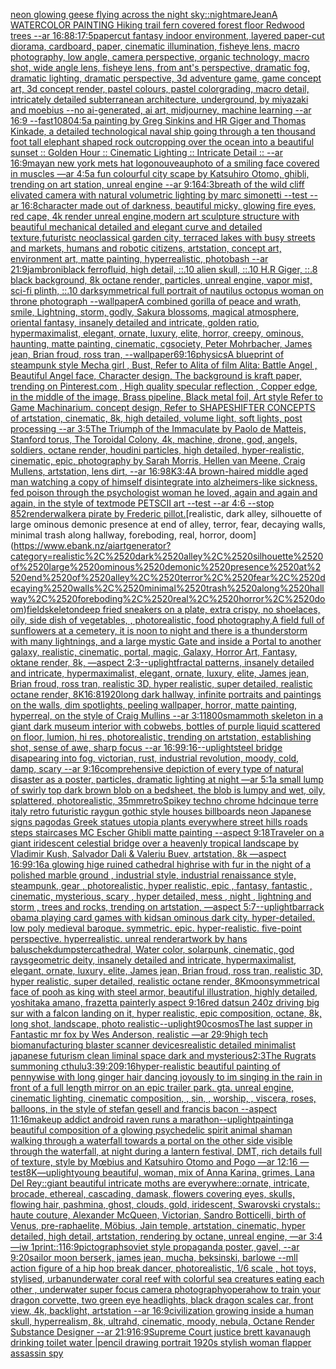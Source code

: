 [neon glowing geese flying across the night sky](https://www.ebank.nz/aiartgenerator?category=neon%2520glowing%2520geese%2520flying%2520across%2520the%2520night%2520sky)[::nightmare](https://www.ebank.nz/aiartgenerator?category=%3A%3Anightmare)[Jean](https://www.ebank.nz/aiartgenerator?category=Jean)[A WATERCOLOR PAINTING Hiking trail fern covered forest floor Redwood trees  --ar 16:8](https://www.ebank.nz/aiartgenerator?category=A%2520WATERCOLOR%2520PAINTING%2520Hiking%2520trail%2520fern%2520covered%2520forest%2520floor%2520Redwood%2520trees%2520%2520--ar%252016%3A8)[8:1](https://www.ebank.nz/aiartgenerator?category=8%3A1)[7:5](https://www.ebank.nz/aiartgenerator?category=7%3A5)[papercut fantasy indoor environment, layered paper-cut diorama, cardboard, paper, cinematic illumination, fisheye lens, macro photography, low angle, camera perspective, organic technology, macro shot, wide angle lens, fisheye lens, from ant's perspective, dramatic fog, dramatic lighting, dramatic perspective, 3d adventure game, game concept art, 3d concept render, pastel colours, pastel colorgrading, macro detail, intricately detailed subterranean architecture, underground, by miyazaki and moebius --no ai-generated, ai art, midjourney, machine learning --ar 16:9 --fast](https://www.ebank.nz/aiartgenerator?category=papercut%2520fantasy%2520indoor%2520environment%2C%2520layered%2520paper-cut%2520diorama%2C%2520cardboard%2C%2520paper%2C%2520cinematic%2520illumination%2C%2520fisheye%2520lens%2C%2520macro%2520photography%2C%2520low%2520angle%2C%2520camera%2520perspective%2C%2520organic%2520technology%2C%2520macro%2520shot%2C%2520wide%2520angle%2520lens%2C%2520fisheye%2520lens%2C%2520from%2520ant%27s%2520perspective%2C%2520dramatic%2520fog%2C%2520dramatic%2520lighting%2C%2520dramatic%2520perspective%2C%25203d%2520adventure%2520game%2C%2520game%2520concept%2520art%2C%25203d%2520concept%2520render%2C%2520pastel%2520colours%2C%2520pastel%2520colorgrading%2C%2520macro%2520detail%2C%2520intricately%2520detailed%2520subterranean%2520architecture%2C%2520underground%2C%2520by%2520miyazaki%2520and%2520moebius%2520--no%2520ai-generated%2C%2520ai%2520art%2C%2520midjourney%2C%2520machine%2520learning%2520--ar%252016%3A9%2520--fast)[1080](https://www.ebank.nz/aiartgenerator?category=1080)[4:5](https://www.ebank.nz/aiartgenerator?category=4%3A5)[a painting by Greg Sinkins and HR Giger and Thomas Kinkade, a detailed technological naval ship going through a ten thousand foot tall elephant shaped rock outcropping over the ocean into a beautiful sunset :: Golden Hour :: Cinematic Lighting :: Intricate Detail :: --ar 16:9](https://www.ebank.nz/aiartgenerator?category=a%2520painting%2520by%2520Greg%2520Sinkins%2520and%2520HR%2520Giger%2520and%2520Thomas%2520Kinkade%2C%2520a%2520detailed%2520technological%2520naval%2520ship%2520going%2520through%2520a%2520ten%2520thousand%2520foot%2520tall%2520elephant%2520shaped%2520rock%2520outcropping%2520over%2520the%2520ocean%2520into%2520a%2520beautiful%2520sunset%2520%3A%3A%2520Golden%2520Hour%2520%3A%3A%2520Cinematic%2520Lighting%2520%3A%3A%2520Intricate%2520Detail%2520%3A%3A%2520--ar%252016%3A9)[mayan new york mets hat logo](https://www.ebank.nz/aiartgenerator?category=mayan%2520new%2520york%2520mets%2520hat%2520logo)[nouveau](https://www.ebank.nz/aiartgenerator?category=nouveau)[photo of a smiling face covered in muscles —ar 4:5](https://www.ebank.nz/aiartgenerator?category=photo%2520of%2520a%2520smiling%2520face%2520covered%2520in%2520muscles%2520%E2%80%94ar%25204%3A5)[a fun colourful city scape by Katsuhiro Otomo, ghibli, trending on art station, unreal engine --ar 9:16](https://www.ebank.nz/aiartgenerator?category=a%2520fun%2520colourful%2520city%2520scape%2520by%2520Katsuhiro%2520Otomo%2C%2520ghibli%2C%2520trending%2520on%2520art%2520station%2C%2520unreal%2520engine%2520--ar%25209%3A16)[4:3](https://www.ebank.nz/aiartgenerator?category=4%3A3)[breath of the wild cliff elivated camera with natural volumetric lighting by marc simonetti --test --ar 16:8](https://www.ebank.nz/aiartgenerator?category=breath%2520of%2520the%2520wild%2520cliff%2520elivated%2520camera%2520with%2520natural%2520volumetric%2520lighting%2520by%2520marc%2520simonetti%2520--test%2520--ar%252016%3A8)[character made out of darkness, beautiful micky, glowing fire eyes, red cape, 4k render unreal engine,](https://www.ebank.nz/aiartgenerator?category=character%2520made%2520out%2520of%2520darkness%2C%2520beautiful%2520micky%2C%2520glowing%2520fire%2520eyes%2C%2520red%2520cape%2C%25204k%2520render%2520unreal%2520engine%2C)[modern art sculpture structure with beautiful mechanical detailed and elegant curve and detailed texture,](https://www.ebank.nz/aiartgenerator?category=modern%2520art%2520sculpture%2520structure%2520with%2520beautiful%2520mechanical%2520detailed%2520and%2520elegant%2520curve%2520and%2520detailed%2520texture%2C)[futuristc neoclassical garden city, terraced lakes with busy streets and markets, humans and robotic citizens, artstation, concept art, environment art, matte painting, hyperrealistic, photobash --ar 21:9](https://www.ebank.nz/aiartgenerator?category=futuristc%2520neoclassical%2520garden%2520city%2C%2520terraced%2520lakes%2520with%2520busy%2520streets%2520and%2520markets%2C%2520humans%2520and%2520robotic%2520citizens%2C%2520artstation%2C%2520concept%2520art%2C%2520environment%2520art%2C%2520matte%2520painting%2C%2520hyperrealistic%2C%2520photobash%2520--ar%252021%3A9)[jambroni](https://www.ebank.nz/aiartgenerator?category=jambroni)[black ferrofluid, high detail, ::.10 alien skull, ::.10 H.R Giger, ::.8 black background, 8k octane render, particles, unreal engine, vapor mist, sci-fi plinth, ::.10 dark](https://www.ebank.nz/aiartgenerator?category=black%2520ferrofluid%2C%2520high%2520detail%2C%2520%3A%3A.10%2520alien%2520skull%2C%2520%3A%3A.10%2520H.R%2520Giger%2C%2520%3A%3A.8%2520black%2520background%2C%25208k%2520octane%2520render%2C%2520particles%2C%2520unreal%2520engine%2C%2520vapor%2520mist%2C%2520sci-fi%2520plinth%2C%2520%3A%3A.10%2520dark)[symmetrical full portrait of nautilus octopus woman on throne photograph --wallpaper](https://www.ebank.nz/aiartgenerator?category=symmetrical%2520full%2520portrait%2520of%2520nautilus%2520octopus%2520woman%2520on%2520throne%2520photograph%2520--wallpaper)[A combined gorilla of peace and wrath, smile, Lightning, storm, godly, Sakura blossoms, magical atmosphere, oriental fantasy, insanely detailed and intricate, golden ratio, hypermaximalist, elegant, ornate, luxury, elite, horror, creepy, ominous, haunting, matte painting, cinematic, cgsociety, Peter Mohrbacher, James jean, Brian froud, ross tran, --wallpaper](https://www.ebank.nz/aiartgenerator?category=A%2520combined%2520gorilla%2520of%2520peace%2520and%2520wrath%2C%2520smile%2C%2520Lightning%2C%2520storm%2C%2520godly%2C%2520Sakura%2520blossoms%2C%2520magical%2520atmosphere%2C%2520oriental%2520fantasy%2C%2520insanely%2520detailed%2520and%2520intricate%2C%2520golden%2520ratio%2C%2520hypermaximalist%2C%2520elegant%2C%2520ornate%2C%2520luxury%2C%2520elite%2C%2520horror%2C%2520creepy%2C%2520ominous%2C%2520haunting%2C%2520matte%2520painting%2C%2520cinematic%2C%2520cgsociety%2C%2520Peter%2520Mohrbacher%2C%2520James%2520jean%2C%2520Brian%2520froud%2C%2520ross%2520tran%2C%2520--wallpaper)[6](https://www.ebank.nz/aiartgenerator?category=6)[9:16](https://www.ebank.nz/aiartgenerator?category=9%3A16)[physics](https://www.ebank.nz/aiartgenerator?category=physics)[A blueprint of steampunk style Mecha girl , Bust, Refer to  Alita of film Alita: Battle Angel , Beautiful Angel face,  Character design, The background is kraft paper,  trending on Pinterest.com  , High quality specular reflection ,  Copper  edge, in the middle of the image, Brass pipeline,  Black metal foil,  Art style Refer to Game Machinarium.  concept design, Refer to SHAPESHIFTER CONCEPTS  of artstation, cinematic,  8k, high detailed,  volume light,  soft lights,  post processing    --ar 3:5](https://www.ebank.nz/aiartgenerator?category=A%2520blueprint%2520of%2520steampunk%2520style%2520Mecha%2520girl%2520%2C%2520Bust%2C%2520Refer%2520to%2520%2520Alita%2520of%2520film%2520Alita%3A%2520Battle%2520Angel%2520%2C%2520Beautiful%2520Angel%2520face%2C%2520%2520Character%2520design%2C%2520The%2520background%2520is%2520kraft%2520paper%2C%2520%2520trending%2520on%2520Pinterest.com%2520%2520%2C%2520High%2520quality%2520specular%2520reflection%2520%2C%2520%2520Copper%2520%2520edge%2C%2520in%2520the%2520middle%2520of%2520the%2520image%2C%2520Brass%2520pipeline%2C%2520%2520Black%2520metal%2520foil%2C%2520%2520Art%2520style%2520Refer%2520to%2520Game%2520Machinarium.%2520%2520concept%2520design%2C%2520Refer%2520to%2520SHAPESHIFTER%2520CONCEPTS%2520%2520of%2520artstation%2C%2520cinematic%2C%2520%25208k%2C%2520high%2520detailed%2C%2520%2520volume%2520light%2C%2520%2520soft%2520lights%2C%2520%2520post%2520processing%2520%2520%2520%2520--ar%25203%3A5)[The Triumph of the Immaculate by Paolo de Matteis, Stanford torus, The Toroidal Colony, 4k, machine, drone, god, angels, soldiers, octane render, houdini particles, high detailed, hyper-realistic, cinematic, epic, photography by Sarah Morris, Hellen van Meene, Craig Mullens, artstation, lens dirt, --ar 16:9](https://www.ebank.nz/aiartgenerator?category=The%2520Triumph%2520of%2520the%2520Immaculate%2520by%2520Paolo%2520de%2520Matteis%2C%2520Stanford%2520torus%2C%2520The%2520Toroidal%2520Colony%2C%25204k%2C%2520machine%2C%2520drone%2C%2520god%2C%2520angels%2C%2520soldiers%2C%2520octane%2520render%2C%2520houdini%2520particles%2C%2520high%2520detailed%2C%2520hyper-realistic%2C%2520cinematic%2C%2520epic%2C%2520photography%2520by%2520Sarah%2520Morris%2C%2520Hellen%2520van%2520Meene%2C%2520Craig%2520Mullens%2C%2520artstation%2C%2520lens%2520dirt%2C%2520--ar%252016%3A9)[8K](https://www.ebank.nz/aiartgenerator?category=8K)[3:4](https://www.ebank.nz/aiartgenerator?category=3%3A4)[A brown-haired middle aged man watching a copy of himself disintegrate into alzheimers-like sickness, fed poison through the psychologist woman he loved, again and again and again, in the style of textmode PETSCII art --test --ar 4:6 --stop 85](https://www.ebank.nz/aiartgenerator?category=A%2520brown-haired%2520middle%2520aged%2520man%2520watching%2520a%2520copy%2520of%2520himself%2520disintegrate%2520into%2520alzheimers-like%2520sickness%2C%2520fed%2520poison%2520through%2520the%2520psychologist%2520woman%2520he%2520loved%2C%2520again%2520and%2520again%2520and%2520again%2C%2520in%2520the%2520style%2520of%2520textmode%2520PETSCII%2520art%2520--test%2520--ar%25204%3A6%2520--stop%252085)[2](https://www.ebank.nz/aiartgenerator?category=2)[render](https://www.ebank.nz/aiartgenerator?category=render)[walker](https://www.ebank.nz/aiartgenerator?category=walker)[a pirate by Frederic pillot.](https://www.ebank.nz/aiartgenerator?category=a%2520pirate%2520by%2520Frederic%2520pillot.)[realistic, dark alley, silhouette of large ominous demonic presence at end of alley, terror, fear, decaying walls, minimal trash along hallway, foreboding, real, horror, doom](https://www.ebank.nz/aiartgenerator?category=realistic%2C%2520dark%2520alley%2C%2520silhouette%2520of%2520large%2520ominous%2520demonic%2520presence%2520at%2520end%2520of%2520alley%2C%2520terror%2C%2520fear%2C%2520decaying%2520walls%2C%2520minimal%2520trash%2520along%2520hallway%2C%2520foreboding%2C%2520real%2C%2520horror%2C%2520doom)[field](https://www.ebank.nz/aiartgenerator?category=field)[skeleton](https://www.ebank.nz/aiartgenerator?category=skeleton)[deep fried sneakers on a plate, extra crispy, no shoelaces, oily, side dish of vegetables, , photorealistic, food photography,](https://www.ebank.nz/aiartgenerator?category=deep%2520fried%2520sneakers%2520on%2520a%2520plate%2C%2520extra%2520crispy%2C%2520no%2520shoelaces%2C%2520oily%2C%2520side%2520dish%2520of%2520vegetables%2C%2520%2C%2520photorealistic%2C%2520food%2520photography%2C)[A field full of sunflowers at a cemetery, it is noon to night and there is a thunderstorm with many lightnings, and a large mystic Gate and  inside a Portal  to another galaxy, realistic, cinematic, portal, magic, Galaxy, Horror Art, Fantasy, oktane render, 8k, —aspect 2:3](https://www.ebank.nz/aiartgenerator?category=A%2520field%2520full%2520of%2520sunflowers%2520at%2520a%2520cemetery%2C%2520it%2520is%2520noon%2520to%2520night%2520and%2520there%2520is%2520a%2520thunderstorm%2520with%2520many%2520lightnings%2C%2520and%2520a%2520large%2520mystic%2520Gate%2520and%2520%2520inside%2520a%2520Portal%2520%2520to%2520another%2520galaxy%2C%2520realistic%2C%2520cinematic%2C%2520portal%2C%2520magic%2C%2520Galaxy%2C%2520Horror%2520Art%2C%2520Fantasy%2C%2520oktane%2520render%2C%25208k%2C%2520%E2%80%94aspect%25202%3A3)[--uplight](https://www.ebank.nz/aiartgenerator?category=--uplight)[fractal patterns, insanely detailed and intricate, hypermaximalist, elegant, ornate, luxury, elite, James jean, Brian froud, ross tran, realistic 3D, hyper realistic, super detailed, realistic octane render, 8K](https://www.ebank.nz/aiartgenerator?category=fractal%2520patterns%2C%2520insanely%2520detailed%2520and%2520intricate%2C%2520hypermaximalist%2C%2520elegant%2C%2520ornate%2C%2520luxury%2C%2520elite%2C%2520James%2520jean%2C%2520Brian%2520froud%2C%2520ross%2520tran%2C%2520realistic%25203D%2C%2520hyper%2520realistic%2C%2520super%2520detailed%2C%2520realistic%2520octane%2520render%2C%25208K)[16:8](https://www.ebank.nz/aiartgenerator?category=16%3A8)[1920](https://www.ebank.nz/aiartgenerator?category=1920)[long dark hallway, infinite portraits and paintings on the walls, dim spotlights, peeling wallpaper, horror, matte painting, hyperreal, on the style of Craig Mullins --ar 3:1](https://www.ebank.nz/aiartgenerator?category=long%2520dark%2520hallway%2C%2520infinite%2520portraits%2520and%2520paintings%2520on%2520the%2520walls%2C%2520dim%2520spotlights%2C%2520peeling%2520wallpaper%2C%2520horror%2C%2520matte%2520painting%2C%2520hyperreal%2C%2520on%2520the%2520style%2520of%2520Craig%2520Mullins%2520--ar%25203%3A1)[1800s](https://www.ebank.nz/aiartgenerator?category=1800s)[mammoth skeleton in a giant dark museum interior with cobwebs, bottles of purple liquid scattered on floor,  lumion, hi res, photorealistic, trending on artstation, establishing shot, sense of awe, sharp focus  --ar  16:9](https://www.ebank.nz/aiartgenerator?category=mammoth%2520skeleton%2520in%2520a%2520giant%2520dark%2520museum%2520interior%2520with%2520cobwebs%2C%2520bottles%2520of%2520purple%2520liquid%2520scattered%2520on%2520floor%2C%2520%2520lumion%2C%2520hi%2520res%2C%2520photorealistic%2C%2520trending%2520on%2520artstation%2C%2520establishing%2520shot%2C%2520sense%2520of%2520awe%2C%2520sharp%2520focus%2520%2520--ar%2520%252016%3A9)[9:16](https://www.ebank.nz/aiartgenerator?category=9%3A16)[--uplight](https://www.ebank.nz/aiartgenerator?category=--uplight)[steel bridge disapearing into fog, victorian, rust, industrial revolution, moody, cold, damp, scary --ar 9:16](https://www.ebank.nz/aiartgenerator?category=steel%2520bridge%2520disapearing%2520into%2520fog%2C%2520victorian%2C%2520rust%2C%2520industrial%2520revolution%2C%2520moody%2C%2520cold%2C%2520damp%2C%2520scary%2520--ar%25209%3A16)[comprehensive depiction of every type of natural disaster as a poster, particles, dramatic lighting at night —ar 5:1](https://www.ebank.nz/aiartgenerator?category=comprehensive%2520depiction%2520of%2520every%2520type%2520of%2520natural%2520disaster%2520as%2520a%2520poster%2C%2520particles%2C%2520dramatic%2520lighting%2520at%2520night%2520%E2%80%94ar%25205%3A1)[a small lump of swirly  top dark brown blob on a bedsheet, the blob is lumpy and wet, oily, splattered, photorealistic, 35mm](https://www.ebank.nz/aiartgenerator?category=a%2520small%2520lump%2520of%2520swirly%2520%2520top%2520dark%2520brown%2520blob%2520on%2520a%2520bedsheet%2C%2520the%2520blob%2520is%2520lumpy%2520and%2520wet%2C%2520oily%2C%2520splattered%2C%2520photorealistic%2C%252035mm)[retro](https://www.ebank.nz/aiartgenerator?category=retro)[Spikey techno chrome hd](https://www.ebank.nz/aiartgenerator?category=Spikey%2520techno%2520chrome%2520hd)[cinque terre italy      retro futuristic raygun gothic style  houses billboards neon Japanese signs pagodas Greek statues utopia plants everywhere street hills roads steps staircases MC Escher Ghibli matte painting  --aspect 9:18](https://www.ebank.nz/aiartgenerator?category=cinque%2520terre%2520italy%2520%2520%2520%2520%2520%2520retro%2520futuristic%2520raygun%2520gothic%2520style%2520%2520houses%2520billboards%2520neon%2520Japanese%2520signs%2520pagodas%2520Greek%2520statues%2520utopia%2520plants%2520everywhere%2520street%2520hills%2520roads%2520steps%2520staircases%2520MC%2520Escher%2520Ghibli%2520matte%2520painting%2520%2520--aspect%25209%3A18)[Traveler on a giant iridescent celestial bridge over a heavenly tropical landscape by Vladimir Kush, Salvador Dali & Valeriu Buev, artstation, 8k —aspect 16:9](https://www.ebank.nz/aiartgenerator?category=Traveler%2520on%2520a%2520giant%2520iridescent%2520celestial%2520bridge%2520over%2520a%2520heavenly%2520tropical%2520landscape%2520by%2520Vladimir%2520Kush%2C%2520Salvador%2520Dali%2520%26%2520Valeriu%2520Buev%2C%2520artstation%2C%25208k%2520%E2%80%94aspect%252016%3A9)[9:16](https://www.ebank.nz/aiartgenerator?category=9%3A16)[a glowing hige ruined cathedral  highrise with fur in the night of a polished marble ground , industrial style, industrial renaissance style, steampunk, gear , photorealistic, hyper realistic, epic , fantasy, fantastic , cinematic, mysterious, scary , hyper detailed, mess , night , lightning and storm , trees and rocks, trending on artstation, —aspect 5:7](https://www.ebank.nz/aiartgenerator?category=a%2520glowing%2520hige%2520ruined%2520cathedral%2520%2520highrise%2520with%2520fur%2520in%2520the%2520night%2520of%2520a%2520polished%2520marble%2520ground%2520%2C%2520industrial%2520style%2C%2520industrial%2520renaissance%2520style%2C%2520steampunk%2C%2520gear%2520%2C%2520photorealistic%2C%2520hyper%2520realistic%2C%2520epic%2520%2C%2520fantasy%2C%2520fantastic%2520%2C%2520cinematic%2C%2520mysterious%2C%2520scary%2520%2C%2520hyper%2520detailed%2C%2520mess%2520%2C%2520night%2520%2C%2520lightning%2520and%2520storm%2520%2C%2520trees%2520and%2520rocks%2C%2520trending%2520on%2520artstation%2C%2520%E2%80%94aspect%25205%3A7)[--uplight](https://www.ebank.nz/aiartgenerator?category=--uplight)[barrack obama playing card games with kids](https://www.ebank.nz/aiartgenerator?category=barrack%2520obama%2520playing%2520card%2520games%2520with%2520kids)[an ominous dark city. hyper-detailed. low poly medieval baroque. symmetric. epic. hyper-realistic. five-point perspective. hyperrealistic. unreal render](https://www.ebank.nz/aiartgenerator?category=an%2520ominous%2520dark%2520city.%2520hyper-detailed.%2520low%2520poly%2520medieval%2520baroque.%2520symmetric.%2520epic.%2520hyper-realistic.%2520five-point%2520perspective.%2520hyperrealistic.%2520unreal%2520render)[artwork by hans baluschek](https://www.ebank.nz/aiartgenerator?category=artwork%2520by%2520hans%2520baluschek)[dumpster](https://www.ebank.nz/aiartgenerator?category=dumpster)[cathedral, Water color, solarpunk, cinematic, god rays](https://www.ebank.nz/aiartgenerator?category=cathedral%2C%2520Water%2520color%2C%2520solarpunk%2C%2520cinematic%2C%2520god%2520rays)[geometric deity, insanely detailed and intricate, hypermaximalist, elegant, ornate, luxury, elite, James jean, Brian froud, ross tran, realistic 3D, hyper realistic, super detailed, realistic octane render, 8K](https://www.ebank.nz/aiartgenerator?category=geometric%2520deity%2C%2520insanely%2520detailed%2520and%2520intricate%2C%2520hypermaximalist%2C%2520elegant%2C%2520ornate%2C%2520luxury%2C%2520elite%2C%2520James%2520jean%2C%2520Brian%2520froud%2C%2520ross%2520tran%2C%2520realistic%25203D%2C%2520hyper%2520realistic%2C%2520super%2520detailed%2C%2520realistic%2520octane%2520render%2C%25208K)[moon](https://www.ebank.nz/aiartgenerator?category=moon)[symmetrical face of pooh as king with steel armor, beautiful illustration, highly detailed, yoshitaka amano, frazetta painterly aspect 9:16](https://www.ebank.nz/aiartgenerator?category=symmetrical%2520face%2520of%2520pooh%2520as%2520king%2520with%2520steel%2520armor%2C%2520beautiful%2520illustration%2C%2520highly%2520detailed%2C%2520yoshitaka%2520amano%2C%2520frazetta%2520painterly%2520aspect%25209%3A16)[red datsun 240z driving big sur with a falcon landing on it, hyper realistic, epic composition, octane, 8k, long shot, landscape, photo realistic](https://www.ebank.nz/aiartgenerator?category=red%2520datsun%2520240z%2520driving%2520big%2520sur%2520with%2520a%2520falcon%2520landing%2520on%2520it%2C%2520hyper%2520realistic%2C%2520epic%2520composition%2C%2520octane%2C%25208k%2C%2520long%2520shot%2C%2520landscape%2C%2520photo%2520realistic)[--uplight](https://www.ebank.nz/aiartgenerator?category=--uplight)[90](https://www.ebank.nz/aiartgenerator?category=90)[cosmos](https://www.ebank.nz/aiartgenerator?category=cosmos)[The last supper in Fantastic mr fox by Wes Anderson, realistic —ar 29:9](https://www.ebank.nz/aiartgenerator?category=The%2520last%2520supper%2520in%2520Fantastic%2520mr%2520fox%2520by%2520Wes%2520Anderson%2C%2520realistic%2520%E2%80%94ar%252029%3A9)[high tech biomanufacturing blaster scanner devices](https://www.ebank.nz/aiartgenerator?category=high%2520tech%2520biomanufacturing%2520blaster%2520scanner%2520devices)[realistic detailed minimalist japanese futurism clean liminal space dark and mysterious](https://www.ebank.nz/aiartgenerator?category=realistic%2520detailed%2520minimalist%2520japanese%2520futurism%2520clean%2520liminal%2520space%2520dark%2520and%2520mysterious)[2:3](https://www.ebank.nz/aiartgenerator?category=2%3A3)[The Rugrats summoning cthulu](https://www.ebank.nz/aiartgenerator?category=The%2520Rugrats%2520summoning%2520cthulu)[3:3](https://www.ebank.nz/aiartgenerator?category=3%3A3)[9:20](https://www.ebank.nz/aiartgenerator?category=9%3A20)[9:16](https://www.ebank.nz/aiartgenerator?category=9%3A16)[hyper-realistic beautiful painting  of pennywise with long ginger hair  dancing joyously to im singing in the rain in front of a full length mirror on an epic trailer park.  gta. unreal engine, cinematic lighting, cinematic composition, , sin, , worship, , viscera, roses, balloons, in the style of stefan gesell and francis bacon --aspect 11:16](https://www.ebank.nz/aiartgenerator?category=hyper-realistic%2520beautiful%2520painting%2520%2520of%2520pennywise%2520with%2520long%2520ginger%2520hair%2520%2520dancing%2520joyously%2520to%2520im%2520singing%2520in%2520the%2520rain%2520in%2520front%2520of%2520a%2520full%2520length%2520mirror%2520on%2520an%2520epic%2520trailer%2520park.%2520%2520gta.%2520unreal%2520engine%2C%2520cinematic%2520lighting%2C%2520cinematic%2520composition%2C%2520%2C%2520sin%2C%2520%2C%2520worship%2C%2520%2C%2520viscera%2C%2520roses%2C%2520balloons%2C%2520in%2520the%2520style%2520of%2520stefan%2520gesell%2520and%2520francis%2520bacon%2520--aspect%252011%3A16)[makeup addict android raven runs a marathon](https://www.ebank.nz/aiartgenerator?category=makeup%2520addict%2520android%2520raven%2520runs%2520a%2520marathon)[--uplight](https://www.ebank.nz/aiartgenerator?category=--uplight)[painting](https://www.ebank.nz/aiartgenerator?category=painting)[a beautiful composition of a glowing psychedelic spirit animal shaman walking through a waterfall towards a portal on the other side visible through the waterfall, at night during a lantern festival, DMT,  rich details full of texture, style by Mœbius and Katsuhiro Otomo and Pogo —ar 12:16 —test](https://www.ebank.nz/aiartgenerator?category=a%2520beautiful%2520composition%2520of%2520a%2520glowing%2520psychedelic%2520spirit%2520animal%2520shaman%2520walking%2520through%2520a%2520waterfall%2520towards%2520a%2520portal%2520on%2520the%2520other%2520side%2520visible%2520through%2520the%2520waterfall%2C%2520at%2520night%2520during%2520a%2520lantern%2520festival%2C%2520DMT%2C%2520%2520rich%2520details%2520full%2520of%2520texture%2C%2520style%2520by%2520M%C5%93bius%2520and%2520Katsuhiro%2520Otomo%2520and%2520Pogo%2520%E2%80%94ar%252012%3A16%2520%E2%80%94test)[8K](https://www.ebank.nz/aiartgenerator?category=8K)[—uplight](https://www.ebank.nz/aiartgenerator?category=%E2%80%94uplight)[young beautiful, woman, mix of Anna Karina, grimes, Lana Del Rey::giant beautiful intricate moths are everywhere::ornate, intricate, brocade, ethereal, cascading, damask, flowers covering eyes, skulls, flowing hair, pashmina, ghost, clouds, gold, iridescent, Swarovski crystals:: haute couture, Alexander McQueen, Victorian, Sandro Botticelli, birth of Venus, pre-raphaelite, Möbius, Jain temple, artstation, cinematic, hyper detailed, high detail, artstation, rendering by octane, unreal engine, —ar 3:4 —iw 1](https://www.ebank.nz/aiartgenerator?category=young%2520beautiful%2C%2520woman%2C%2520mix%2520of%2520Anna%2520Karina%2C%2520grimes%2C%2520Lana%2520Del%2520Rey%3A%3Agiant%2520beautiful%2520intricate%2520moths%2520are%2520everywhere%3A%3Aornate%2C%2520intricate%2C%2520brocade%2C%2520ethereal%2C%2520cascading%2C%2520damask%2C%2520flowers%2520covering%2520eyes%2C%2520skulls%2C%2520flowing%2520hair%2C%2520pashmina%2C%2520ghost%2C%2520clouds%2C%2520gold%2C%2520iridescent%2C%2520Swarovski%2520crystals%3A%3A%2520haute%2520couture%2C%2520Alexander%2520McQueen%2C%2520Victorian%2C%2520Sandro%2520Botticelli%2C%2520birth%2520of%2520Venus%2C%2520pre-raphaelite%2C%2520M%C3%B6bius%2C%2520Jain%2520temple%2C%2520artstation%2C%2520cinematic%2C%2520hyper%2520detailed%2C%2520high%2520detail%2C%2520artstation%2C%2520rendering%2520by%2520octane%2C%2520unreal%2520engine%2C%2520%E2%80%94ar%25203%3A4%2520%E2%80%94iw%25201)[print::1](https://www.ebank.nz/aiartgenerator?category=print%3A%3A1)[16:9](https://www.ebank.nz/aiartgenerator?category=16%3A9)[pictograph](https://www.ebank.nz/aiartgenerator?category=pictograph)[soviet style propaganda poster, gavel, --ar 9:20](https://www.ebank.nz/aiartgenerator?category=soviet%2520style%2520propaganda%2520poster%2C%2520gavel%2C%2520--ar%25209%3A20)[sailor moon berserk, james jean, mucha, beksinski, barlowe --ml](https://www.ebank.nz/aiartgenerator?category=sailor%2520moon%2520berserk%2C%2520james%2520jean%2C%2520mucha%2C%2520beksinski%2C%2520barlowe%2520--ml)[l action figure of a hip hop break dancer, photorealistic, 1/6 scale , hot toys, stylised, urban](https://www.ebank.nz/aiartgenerator?category=l%2520action%2520figure%2520of%2520a%2520hip%2520hop%2520break%2520dancer%2C%2520photorealistic%2C%25201/6%2520scale%2520%2C%2520hot%2520toys%2C%2520stylised%2C%2520urban)[underwater coral reef with colorful sea creatures eating each other , underwater super focus camera photography](https://www.ebank.nz/aiartgenerator?category=underwater%2520coral%2520reef%2520with%2520colorful%2520sea%2520creatures%2520eating%2520each%2520other%2520%2C%2520underwater%2520super%2520focus%2520camera%2520photography)[opera](https://www.ebank.nz/aiartgenerator?category=opera)[how to train your dragon corvette, two green eye headlights, black dragon scales car, front view, 4k, backlight, artstation --ar 16:9](https://www.ebank.nz/aiartgenerator?category=how%2520to%2520train%2520your%2520dragon%2520corvette%2C%2520two%2520green%2520eye%2520headlights%2C%2520black%2520dragon%2520scales%2520car%2C%2520front%2520view%2C%25204k%2C%2520backlight%2C%2520artstation%2520--ar%252016%3A9)[civilization growing inside a human skull, hyperrealism, 8k, ultrahd, cinematic, moody, nebula, Octane Render Substance Designer --ar 21:9](https://www.ebank.nz/aiartgenerator?category=civilization%2520growing%2520inside%2520a%2520human%2520skull%2C%2520hyperrealism%2C%25208k%2C%2520ultrahd%2C%2520cinematic%2C%2520moody%2C%2520nebula%2C%2520Octane%2520Render%2520Substance%2520Designer%2520--ar%252021%3A9)[16:9](https://www.ebank.nz/aiartgenerator?category=16%3A9)[Supreme Court justice brett kavanaugh drinking toilet water |](https://www.ebank.nz/aiartgenerator?category=Supreme%2520Court%2520justice%2520brett%2520kavanaugh%2520drinking%2520toilet%2520water%2520%7C)[pencil drawing portrait 1920s stylish woman flapper assassin spy](https://www.ebank.nz/aiartgenerator?category=pencil%2520drawing%2520portrait%25201920s%2520stylish%2520woman%2520flapper%2520assassin%2520spy)